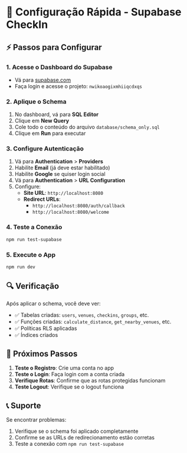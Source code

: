 # 🚀 Configuração Rápida - Supabase CheckIn

## ⚡ Passos para Configurar

### 1. Acesse o Dashboard do Supabase
- Vá para [supabase.com](https://supabase.com)
- Faça login e acesse o projeto: `nwikoaogixmhiiqcdxqs`

### 2. Aplique o Schema
1. No dashboard, vá para **SQL Editor**
2. Clique em **New Query**
3. Cole todo o conteúdo do arquivo `database/schema_only.sql`
4. Clique em **Run** para executar

### 3. Configure Autenticação
1. Vá para **Authentication** > **Providers**
2. Habilite **Email** (já deve estar habilitado)
3. Habilite **Google** se quiser login social
4. Vá para **Authentication** > **URL Configuration**
5. Configure:
   - **Site URL**: `http://localhost:8080`
   - **Redirect URLs**: 
     - `http://localhost:8080/auth/callback`
     - `http://localhost:8080/welcome`

### 4. Teste a Conexão
```bash
npm run test-supabase
```

### 5. Execute o App
```bash
npm run dev
```

## 🔍 Verificação

Após aplicar o schema, você deve ver:
- ✅ Tabelas criadas: `users`, `venues`, `checkins`, `groups`, etc.
- ✅ Funções criadas: `calculate_distance`, `get_nearby_venues`, etc.
- ✅ Políticas RLS aplicadas
- ✅ Índices criados

## 🎯 Próximos Passos

1. **Teste o Registro**: Crie uma conta no app
2. **Teste o Login**: Faça login com a conta criada
3. **Verifique Rotas**: Confirme que as rotas protegidas funcionam
4. **Teste Logout**: Verifique se o logout funciona

## 📞 Suporte

Se encontrar problemas:
1. Verifique se o schema foi aplicado completamente
2. Confirme se as URLs de redirecionamento estão corretas
3. Teste a conexão com `npm run test-supabase` 